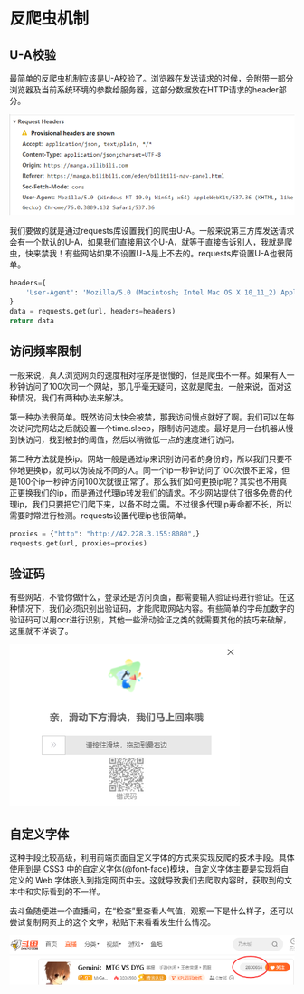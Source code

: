 # 反爬虫机制

## **U-A校验**

最简单的反爬虫机制应该是U-A校验了。浏览器在发送请求的时候，会附带一部分浏览器及当前系统环境的参数给服务器，这部分数据放在HTTP请求的header部分。

![](<../.gitbook/assets/image (2).png>)

我们要做的就是通过requests库设置我们的爬虫U-A。一般来说第三方库发送请求会有一个默认的U-A，如果我们直接用这个U-A，就等于直接告诉别人，我就是爬虫，快来禁我！有些网站如果不设置U-A是上不去的。requests库设置U-A也很简单。

```python
headers={
    'User-Agent': 'Mozilla/5.0 (Macintosh; Intel Mac OS X 10_11_2) AppleWebKit/537.36 (KHTML, like Gecko) Chrome/47.0.2526.80 Safari/537.36'
}
data = requests.get(url, headers=headers)
return data
```

## **访问频率限制**

一般来说，真人浏览网页的速度相对程序是很慢的，但是爬虫不一样。如果有人一秒钟访问了100次同一个网站，那几乎毫无疑问，这就是爬虫。一般来说，面对这种情况，我们有两种办法来解决。

第一种办法很简单。既然访问太快会被禁，那我访问慢点就好了啊。我们可以在每次访问完网站之后就设置一个time.sleep，限制访问速度。最好是用一台机器从慢到快访问，找到被封的阈值，然后以稍微低一点的速度进行访问。

第二种方法就是换ip。网站一般是通过ip来识别访问者的身份的，所以我们只要不停地更换ip，就可以伪装成不同的人。同一个ip一秒钟访问了100次很不正常，但是100个ip一秒钟访问100次就很正常了。那么我们如何更换ip呢？其实也不用真正更换我们的ip，而是通过代理ip转发我们的请求。不少网站提供了很多免费的代理ip，我们只要把它们爬下来，以备不时之需。不过很多代理ip寿命都不长，所以需要时常进行检测。requests设置代理ip也很简单。

```python
proxies = {"http": "http://42.228.3.155:8080",}
requests.get(url, proxies=proxies)
```

## 验证码

有些网站，不管你做什么，登录还是访问页面，都需要输入验证码进行验证。在这种情况下，我们必须识别出验证码，才能爬取网站内容。有些简单的字母加数字的验证码可以用ocr进行识别，其他一些滑动验证之类的就需要其他的技巧来破解，这里就不详谈了。

![高德地图中查询频率过快就会弹出验证码](<../.gitbook/assets/image (3).png>)

## 自定义字体

这种手段比较高级，利用前端页面自定义字体的方式来实现反爬的技术手段。具体使用到是 CSS3 中的自定义字体(@font-face)模块，自定义字体主要是实现将自定义的 Web 字体嵌入到指定网页中去。这就导致我们去爬取内容时，获取到的文本中和实际看到的不一样。

去斗鱼随便进一个直播间，在“检查”里查看人气值，观察一下是什么样子，还可以尝试复制网页上的这个文字，粘贴下来看看发生什么情况。

![](<../.gitbook/assets/image (5).png>)
